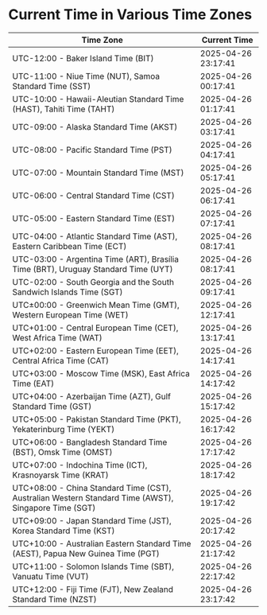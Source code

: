 # Current Time in Various Time Zones

| Time Zone | Current Time |
|-----------|--------------|
| UTC-12:00 - Baker Island Time (BIT) | 2025-04-26 23:17:41 |
| UTC-11:00 - Niue Time (NUT), Samoa Standard Time (SST) | 2025-04-26 00:17:41 |
| UTC-10:00 - Hawaii-Aleutian Standard Time (HAST), Tahiti Time (TAHT) | 2025-04-26 01:17:41 |
| UTC-09:00 - Alaska Standard Time (AKST) | 2025-04-26 03:17:41 |
| UTC-08:00 - Pacific Standard Time (PST) | 2025-04-26 04:17:41 |
| UTC-07:00 - Mountain Standard Time (MST) | 2025-04-26 05:17:41 |
| UTC-06:00 - Central Standard Time (CST) | 2025-04-26 06:17:41 |
| UTC-05:00 - Eastern Standard Time (EST) | 2025-04-26 07:17:41 |
| UTC-04:00 - Atlantic Standard Time (AST), Eastern Caribbean Time (ECT) | 2025-04-26 08:17:41 |
| UTC-03:00 - Argentina Time (ART), Brasília Time (BRT), Uruguay Standard Time (UYT) | 2025-04-26 08:17:41 |
| UTC-02:00 - South Georgia and the South Sandwich Islands Time (SGT) | 2025-04-26 09:17:41 |
| UTC±00:00 - Greenwich Mean Time (GMT), Western European Time (WET) | 2025-04-26 12:17:41 |
| UTC+01:00 - Central European Time (CET), West Africa Time (WAT) | 2025-04-26 13:17:41 |
| UTC+02:00 - Eastern European Time (EET), Central Africa Time (CAT) | 2025-04-26 14:17:41 |
| UTC+03:00 - Moscow Time (MSK), East Africa Time (EAT) | 2025-04-26 14:17:42 |
| UTC+04:00 - Azerbaijan Time (AZT), Gulf Standard Time (GST) | 2025-04-26 15:17:42 |
| UTC+05:00 - Pakistan Standard Time (PKT), Yekaterinburg Time (YEKT) | 2025-04-26 16:17:42 |
| UTC+06:00 - Bangladesh Standard Time (BST), Omsk Time (OMST) | 2025-04-26 17:17:42 |
| UTC+07:00 - Indochina Time (ICT), Krasnoyarsk Time (KRAT) | 2025-04-26 18:17:42 |
| UTC+08:00 - China Standard Time (CST), Australian Western Standard Time (AWST), Singapore Time (SGT) | 2025-04-26 19:17:42 |
| UTC+09:00 - Japan Standard Time (JST), Korea Standard Time (KST) | 2025-04-26 20:17:42 |
| UTC+10:00 - Australian Eastern Standard Time (AEST), Papua New Guinea Time (PGT) | 2025-04-26 21:17:42 |
| UTC+11:00 - Solomon Islands Time (SBT), Vanuatu Time (VUT) | 2025-04-26 22:17:42 |
| UTC+12:00 - Fiji Time (FJT), New Zealand Standard Time (NZST) | 2025-04-26 23:17:42 |
